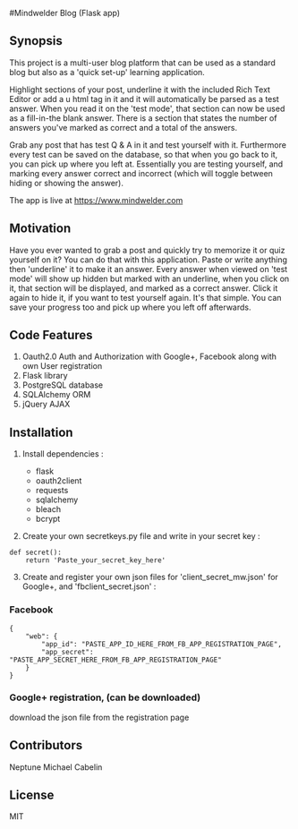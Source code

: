 #Mindwelder Blog (Flask app)

## Synopsis

This project is a multi-user blog platform that can be used as a standard blog but also as a 'quick set-up' learning application.

Highlight sections of your post, underline it with the included Rich Text Editor or add a u html tag in it and it will automatically be parsed as a test answer. When you read it on the 'test mode', that section can now be used as a fill-in-the blank answer. There is a section that states the number of answers you've marked as correct and a total of the answers.

Grab any post that has test Q & A in it and test yourself with it. Furthermore every test can be saved on the database, so that when you go back to it, you can pick up where you left at. Essentially you are testing yourself, and marking every answer correct and incorrect (which will toggle between hiding or showing the answer).

The app is live at https://www.mindwelder.com

## Motivation

Have you ever wanted to grab a post and quickly try to memorize it or quiz yourself on it? You can do that with this application. Paste or write anything then 'underline' it to make it an answer. Every answer when viewed on 'test mode' will show up hidden but marked with an underline, when you click on it, that section will be displayed, and marked as a correct answer. Click it again to hide it, if you want to test yourself again. It's that simple. You can save your progress too and pick up where you left off afterwards.

## Code Features
1. Oauth2.0 Auth and Authorization with Google+, Facebook along with own User registration
2. Flask library 
3. PostgreSQL database
4. SQLAlchemy ORM
5. jQuery AJAX

## Installation
1. Install dependencies :
	* flask
	* oauth2client
	* requests
	* sqlalchemy
	* bleach
	* bcrypt

2. Create your own secretkeys.py file and write in your secret key :
```
def secret():
	return 'Paste_your_secret_key_here'
```

3. Create and register your own json files for 'client_secret_mw.json' for Google+, and 'fbclient_secret.json' :

### Facebook
```
{
	"web": {
		"app_id": "PASTE_APP_ID_HERE_FROM_FB_APP_REGISTRATION_PAGE",
		"app_secret": "PASTE_APP_SECRET_HERE_FROM_FB_APP_REGISTRATION_PAGE"
	}
}
```

### Google+ registration, (can be downloaded)
download the json file from the registration page

## Contributors

Neptune Michael Cabelin

## License

MIT